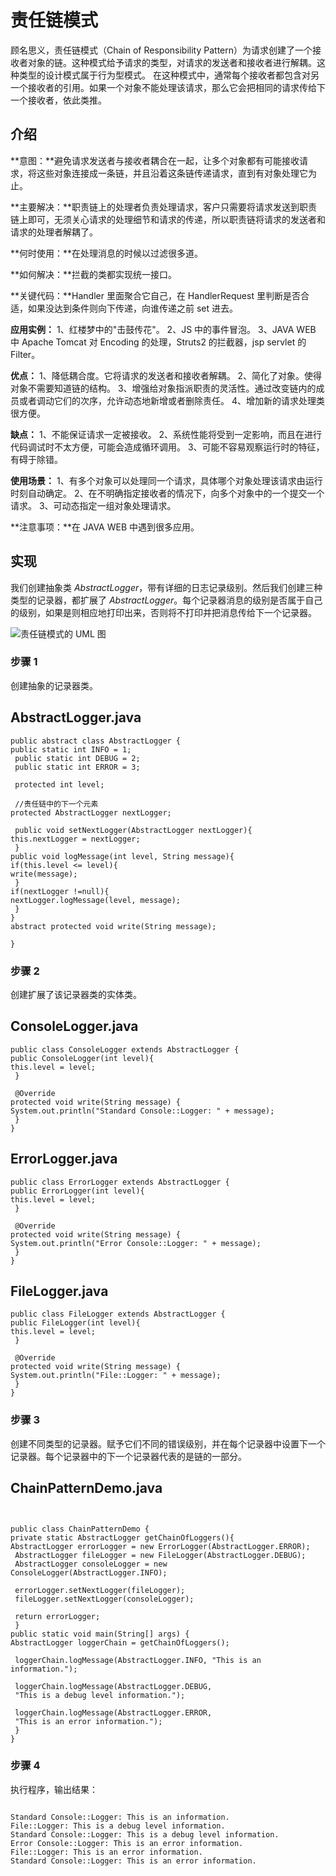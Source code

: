 # 责任链模式


顾名思义，责任链模式（Chain of Responsibility Pattern）为请求创建了一个接收者对象的链。这种模式给予请求的类型，对请求的发送者和接收者进行解耦。这种类型的设计模式属于行为型模式。
在这种模式中，通常每个接收者都包含对另一个接收者的引用。如果一个对象不能处理该请求，那么它会把相同的请求传给下一个接收者，依此类推。


## 介绍


**意图：**避免请求发送者与接收者耦合在一起，让多个对象都有可能接收请求，将这些对象连接成一条链，并且沿着这条链传递请求，直到有对象处理它为止。


**主要解决：**职责链上的处理者负责处理请求，客户只需要将请求发送到职责链上即可，无须关心请求的处理细节和请求的传递，所以职责链将请求的发送者和请求的处理者解耦了。


**何时使用：**在处理消息的时候以过滤很多道。


**如何解决：**拦截的类都实现统一接口。


**关键代码：**Handler 里面聚合它自己，在 HandlerRequest 里判断是否合适，如果没达到条件则向下传递，向谁传递之前 set 进去。


**应用实例：**
1、红楼梦中的"击鼓传花"。
2、JS 中的事件冒泡。
3、JAVA WEB 中 Apache Tomcat 对 Encoding 的处理，Struts2 的拦截器，jsp servlet 的 Filter。



**优点：**
1、降低耦合度。它将请求的发送者和接收者解耦。
2、简化了对象。使得对象不需要知道链的结构。
3、增强给对象指派职责的灵活性。通过改变链内的成员或者调动它们的次序，允许动态地新增或者删除责任。
4、增加新的请求处理类很方便。



**缺点：**
1、不能保证请求一定被接收。
2、系统性能将受到一定影响，而且在进行代码调试时不太方便，可能会造成循环调用。
3、可能不容易观察运行时的特征，有碍于除错。



**使用场景：**
1、有多个对象可以处理同一个请求，具体哪个对象处理该请求由运行时刻自动确定。
2、在不明确指定接收者的情况下，向多个对象中的一个提交一个请求。
3、可动态指定一组对象处理请求。



**注意事项：**在 JAVA WEB 中遇到很多应用。


## 实现


我们创建抽象类 *AbstractLogger*，带有详细的日志记录级别。然后我们创建三种类型的记录器，都扩展了 *AbstractLogger*。每个记录器消息的级别是否属于自己的级别，如果是则相应地打印出来，否则将不打印并把消息传给下一个记录器。


![责任链模式的 UML 图](https://www.runoob.com/wp-content/uploads/2014/08/2021-chain-of-responsibility.svg)
### 步骤 1


创建抽象的记录器类。



## AbstractLogger.java



```
public abstract class AbstractLogger {
public static int INFO = 1;
 public static int DEBUG = 2;
 public static int ERROR = 3;

 protected int level;

 //责任链中的下一个元素
protected AbstractLogger nextLogger;

 public void setNextLogger(AbstractLogger nextLogger){
this.nextLogger = nextLogger;
 }
public void logMessage(int level, String message){
if(this.level <= level){
write(message);
 }
if(nextLogger !=null){
nextLogger.logMessage(level, message);
 }
}
abstract protected void write(String message);

}
```



### 步骤 2


创建扩展了该记录器类的实体类。



## ConsoleLogger.java



```
public class ConsoleLogger extends AbstractLogger {
public ConsoleLogger(int level){
this.level = level;
 }

 @Override
protected void write(String message) {
System.out.println("Standard Console::Logger: " + message);
 }
}
```




## ErrorLogger.java



```
public class ErrorLogger extends AbstractLogger {
public ErrorLogger(int level){
this.level = level;
 }

 @Override
protected void write(String message) {
System.out.println("Error Console::Logger: " + message);
 }
}
```




## FileLogger.java



```
public class FileLogger extends AbstractLogger {
public FileLogger(int level){
this.level = level;
 }

 @Override
protected void write(String message) {
System.out.println("File::Logger: " + message);
 }
}
```



### 步骤 3


创建不同类型的记录器。赋予它们不同的错误级别，并在每个记录器中设置下一个记录器。每个记录器中的下一个记录器代表的是链的一部分。



## ChainPatternDemo.java

```


public class ChainPatternDemo {
private static AbstractLogger getChainOfLoggers(){
AbstractLogger errorLogger = new ErrorLogger(AbstractLogger.ERROR);
 AbstractLogger fileLogger = new FileLogger(AbstractLogger.DEBUG);
 AbstractLogger consoleLogger = new ConsoleLogger(AbstractLogger.INFO);

 errorLogger.setNextLogger(fileLogger);
 fileLogger.setNextLogger(consoleLogger);

 return errorLogger; 
 }
public static void main(String[] args) {
AbstractLogger loggerChain = getChainOfLoggers();

 loggerChain.logMessage(AbstractLogger.INFO, "This is an information.");

 loggerChain.logMessage(AbstractLogger.DEBUG, 
 "This is a debug level information.");

 loggerChain.logMessage(AbstractLogger.ERROR, 
 "This is an error information.");
 }
}
```



### 步骤 4


执行程序，输出结果：



```

Standard Console::Logger: This is an information.
File::Logger: This is a debug level information.
Standard Console::Logger: This is a debug level information.
Error Console::Logger: This is an error information.
File::Logger: This is an error information.
Standard Console::Logger: This is an error information.

```





